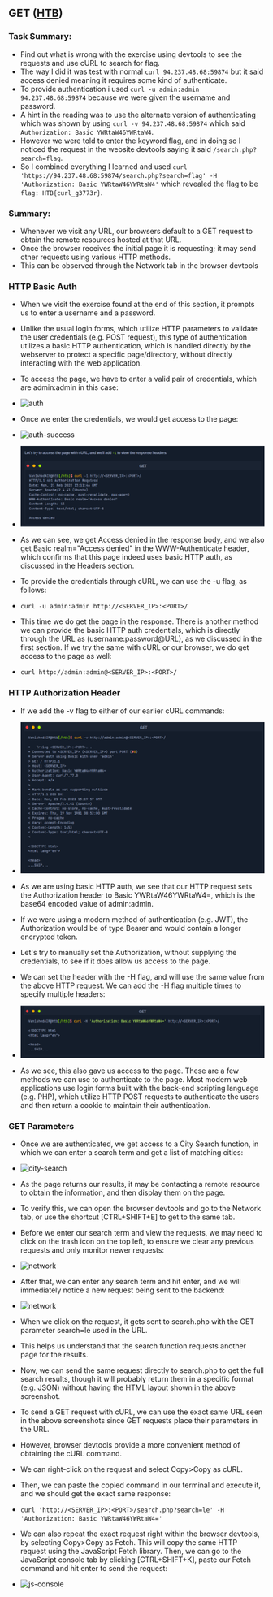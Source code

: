 ## GET ([HTB](https://academy.hackthebox.com/module/35/section/247))

### Task Summary:

-   Find out what is wrong with the exercise using devtools to see the requests and use cURL to search for flag.
-   The way I did it was test with normal `curl 94.237.48.68:59874` but it said access denied meaning it requires some kind of authenticate.
-   To provide authentication i used `curl -u admin:admin 94.237.48.68:59874` because we were given the username and password.
-   A hint in the reading was to use the alternate version of authenticating which was shown by using `curl -v 94.237.48.68:59874` which said `Authorization: Basic YWRtaW46YWRtaW4`.
-   However we were told to enter the keyword flag, and in doing so I noticed the request in the website devtools saying it said `/search.php?search=flag`.
-   So I combined everything I learned and used `curl 'https://94.237.48.68:59874/search.php?search=flag' -H 'Authorization: Basic YWRtaW46YWRtaW4'` which revealed the flag to be `flag: HTB{curl_g3773r}`.

### Summary:

-   Whenever we visit any URL, our browsers default to a GET request to obtain the remote resources hosted at that URL.
-   Once the browser receives the initial page it is requesting; it may send other requests using various HTTP methods.
-   This can be observed through the Network tab in the browser devtools

### HTTP Basic Auth

-   When we visit the exercise found at the end of this section, it prompts us to enter a username and a password.
-   Unlike the usual login forms, which utilize HTTP parameters to validate the user credentials (e.g. POST request), this type of authentication utilizes a basic HTTP authentication, which is handled directly by the webserver to protect a specific page/directory, without directly interacting with the web application.

-   To access the page, we have to enter a valid pair of credentials, which are admin:admin in this case:

-   ![auth](https://academy.hackthebox.com/storage/modules/35/http_auth_login.jpg)

-   Once we enter the credentials, we would get access to the page:

-   ![auth-success](https://academy.hackthebox.com/storage/modules/35/http_auth_index.jpg)

-   ![curl-auth](Screenshot%202025-05-25%20214605.png)

-   As we can see, we get Access denied in the response body, and we also get Basic realm="Access denied" in the WWW-Authenticate header, which confirms that this page indeed uses basic HTTP auth, as discussed in the Headers section.
-   To provide the credentials through cURL, we can use the -u flag, as follows:

-   `curl -u admin:admin http://<SERVER_IP>:<PORT>/`

-   This time we do get the page in the response. There is another method we can provide the basic HTTP auth credentials, which is directly through the URL as (username:password@URL), as we discussed in the first section. If we try the same with cURL or our browser, we do get access to the page as well:

-   `curl http://admin:admin@<SERVER_IP>:<PORT>/`

### HTTP Authorization Header

-   If we add the -v flag to either of our earlier cURL commands:
-   ![-v](Screenshot%202025-05-25%20215616.png)

-   As we are using basic HTTP auth, we see that our HTTP request sets the Authorization header to Basic YWRtaW46YWRtaW4=, which is the base64 encoded value of admin:admin.
-   If we were using a modern method of authentication (e.g. JWT), the Authorization would be of type Bearer and would contain a longer encrypted token.
-   Let's try to manually set the Authorization, without supplying the credentials, to see if it does allow us access to the page.
-   We can set the header with the -H flag, and will use the same value from the above HTTP request. We can add the -H flag multiple times to specify multiple headers:

-   ![auth](Screenshot%202025-05-25%20220114.png)

-   As we see, this also gave us access to the page. These are a few methods we can use to authenticate to the page. Most modern web applications use login forms built with the back-end scripting language (e.g. PHP), which utilize HTTP POST requests to authenticate the users and then return a cookie to maintain their authentication.

### GET Parameters

-   Once we are authenticated, we get access to a City Search function, in which we can enter a search term and get a list of matching cities:

-   ![city-search](https://academy.hackthebox.com/storage/modules/35/http_auth_index.jpg)

-   As the page returns our results, it may be contacting a remote resource to obtain the information, and then display them on the page.
-   To verify this, we can open the browser devtools and go to the Network tab, or use the shortcut [CTRL+SHIFT+E] to get to the same tab.
-   Before we enter our search term and view the requests, we may need to click on the trash icon on the top left, to ensure we clear any previous requests and only monitor newer requests:

-   ![network](https://academy.hackthebox.com/storage/modules/35/network_clear_requests.jpg)

-   After that, we can enter any search term and hit enter, and we will immediately notice a new request being sent to the backend:

-   ![network](https://academy.hackthebox.com/storage/modules/35/web_requests_get_search.jpg)

-   When we click on the request, it gets sent to search.php with the GET parameter search=le used in the URL.
-   This helps us understand that the search function requests another page for the results.

-   Now, we can send the same request directly to search.php to get the full search results, though it will probably return them in a specific format (e.g. JSON) without having the HTML layout shown in the above screenshot.

-   To send a GET request with cURL, we can use the exact same URL seen in the above screenshots since GET requests place their parameters in the URL.
-   However, browser devtools provide a more convenient method of obtaining the cURL command.
-   We can right-click on the request and select Copy>Copy as cURL.
-   Then, we can paste the copied command in our terminal and execute it, and we should get the exact same response:
-   `curl 'http://<SERVER_IP>:<PORT>/search.php?search=le' -H 'Authorization: Basic YWRtaW46YWRtaW4='`

-   We can also repeat the exact request right within the browser devtools, by selecting Copy>Copy as Fetch. This will copy the same HTTP request using the JavaScript Fetch library. Then, we can go to the JavaScript console tab by clicking [CTRL+SHIFT+K], paste our Fetch command and hit enter to send the request:

-   ![js-console](https://academy.hackthebox.com/storage/modules/35/web_requests_fetch_search.jpg)
